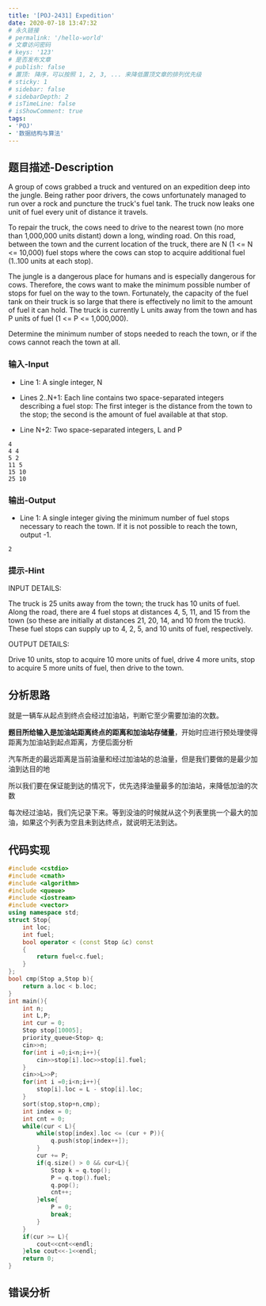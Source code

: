 ```yaml
---
title: '[POJ-2431] Expedition'
date: 2020-07-18 13:47:32
# 永久链接
# permalink: '/hello-world'
# 文章访问密码
# keys: '123'
# 是否发布文章
# publish: false
# 置顶: 降序，可以按照 1, 2, 3, ... 来降低置顶文章的排列优先级
# sticky: 1
# sidebar: false
# sidebarDepth: 2
# isTimeLine: false
# isShowComment: true
tags:
- 'POJ'
- '数据结构与算法'
---
```


## **题目描述-Description**
A group of cows grabbed a truck and ventured on an expedition deep into the jungle. Being rather poor drivers, the cows unfortunately managed to run over a rock and puncture the truck's fuel tank. The truck now leaks one unit of fuel every unit of distance it travels.

To repair the truck, the cows need to drive to the nearest town (no more than 1,000,000 units distant) down a long, winding road. On this road, between the town and the current location of the truck, there are N (1 <= N <= 10,000) fuel stops where the cows can stop to acquire additional fuel (1..100 units at each stop).

The jungle is a dangerous place for humans and is especially dangerous for cows. Therefore, the cows want to make the minimum possible number of stops for fuel on the way to the town. Fortunately, the capacity of the fuel tank on their truck is so large that there is effectively no limit to the amount of fuel it can hold. The truck is currently L units away from the town and has P units of fuel (1 <= P <= 1,000,000).

Determine the minimum number of stops needed to reach the town, or if the cows cannot reach the town at all.
### **输入-Input**
* Line 1: A single integer, N

* Lines 2..N+1: Each line contains two space-separated integers describing a fuel stop: The first integer is the distance from the town to the stop; the second is the amount of fuel available at that stop.

* Line N+2: Two space-separated integers, L and P
```
4
4 4
5 2
11 5
15 10
25 10
```
### **输出-Output**
* Line 1: A single integer giving the minimum number of fuel stops necessary to reach the town. If it is not possible to reach the town, output -1.
```
2
```
### **提示-Hint**
INPUT DETAILS:

The truck is 25 units away from the town; the truck has 10 units of fuel. Along the road, there are 4 fuel stops at distances 4, 5, 11, and 15 from the town (so these are initially at distances 21, 20, 14, and 10 from the truck). These fuel stops can supply up to 4, 2, 5, and 10 units of fuel, respectively.

OUTPUT DETAILS:

Drive 10 units, stop to acquire 10 more units of fuel, drive 4 more units, stop to acquire 5 more units of fuel, then drive to the town.
## **分析思路**
就是一辆车从起点到终点会经过加油站，判断它至少需要加油的次数。

**题目所给输入是加油站距离终点的距离和加油站存储量**，开始时应进行预处理使得距离为加油站到起点距离，方便后面分析

汽车所走的最远距离是当前油量和经过加油站的总油量，但是我们要做的是最少加油到达目的地

所以我们要在保证能到达的情况下，优先选择油量最多的加油站，来降低加油的次数

每次经过油站，我们先记录下来。等到没油的时候就从这个列表里挑一个最大的加油，如果这个列表为空且未到达终点，就说明无法到达。
## **代码实现**
```cpp
#include <cstdio>
#include <cmath>
#include <algorithm>
#include <queue>
#include <iostream>
#include <vector>
using namespace std;
struct Stop{
    int loc;
    int fuel;
    bool operator < (const Stop &c) const
    {
        return fuel<c.fuel;
    }
};
bool cmp(Stop a,Stop b){
    return a.loc < b.loc;
}
int main(){
    int n;
    int L,P;
    int cur = 0;
    Stop stop[10005];
    priority_queue<Stop> q;
    cin>>n;
    for(int i =0;i<n;i++){
        cin>>stop[i].loc>>stop[i].fuel;
    }
    cin>>L>>P;
    for(int i =0;i<n;i++){
        stop[i].loc = L - stop[i].loc;
    }
    sort(stop,stop+n,cmp);
    int index = 0;
    int cnt = 0;
    while(cur < L){
        while(stop[index].loc <= (cur + P)){
            q.push(stop[index++]);
        }
        cur += P;
        if(q.size() > 0 && cur<L){
            Stop k = q.top();
            P = q.top().fuel;
            q.pop();
            cnt++;
        }else{
            P = 0;
            break;
        }
    }
    if(cur >= L){
        cout<<cnt<<endl;
    }else cout<<-1<<endl;
    return 0;
}
```
## **错误分析**
